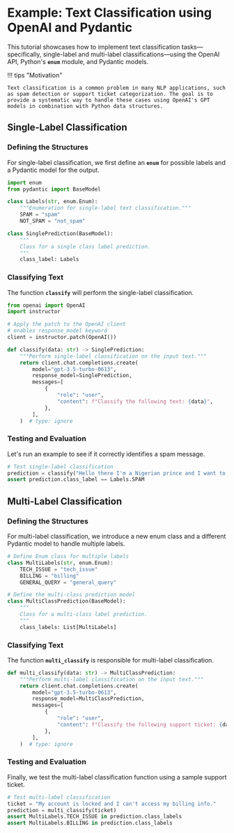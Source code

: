 # Example: Text Classification using OpenAI and Pydantic

This tutorial showcases how to implement text classification tasks—specifically, single-label and multi-label classifications—using the OpenAI API, Python's **`enum`** module, and Pydantic models.

!!! tips "Motivation"

    Text classification is a common problem in many NLP applications, such as spam detection or support ticket categorization. The goal is to provide a systematic way to handle these cases using OpenAI's GPT models in combination with Python data structures.

## Single-Label Classification

### Defining the Structures

For single-label classification, we first define an **`enum`** for possible labels and a Pydantic model for the output.

```python
import enum
from pydantic import BaseModel

class Labels(str, enum.Enum):
    """Enumeration for single-label text classification."""
    SPAM = "spam"
    NOT_SPAM = "not_spam"

class SinglePrediction(BaseModel):
    """
    Class for a single class label prediction.
    """
    class_label: Labels

```

### Classifying Text

The function **`classify`** will perform the single-label classification.

```python
from openai import OpenAI
import instructor

# Apply the patch to the OpenAI client
# enables response_model keyword
client = instructor.patch(OpenAI())

def classify(data: str) -> SinglePrediction:
    """Perform single-label classification on the input text."""
    return client.chat.completions.create(
        model="gpt-3.5-turbo-0613",
        response_model=SinglePrediction,
        messages=[
            {
                "role": "user",
                "content": f"Classify the following text: {data}",
            },
        ],
    )  # type: ignore
```

### Testing and Evaluation

Let's run an example to see if it correctly identifies a spam message.

```python
# Test single-label classification
prediction = classify("Hello there I'm a Nigerian prince and I want to give you money")
assert prediction.class_label == Labels.SPAM

```

## Multi-Label Classification

### Defining the Structures

For multi-label classification, we introduce a new enum class and a different Pydantic model to handle multiple labels.

```python
# Define Enum class for multiple labels
class MultiLabels(str, enum.Enum):
    TECH_ISSUE = "tech_issue"
    BILLING = "billing"
    GENERAL_QUERY = "general_query"

# Define the multi-class prediction model
class MultiClassPrediction(BaseModel):
    """
    Class for a multi-class label prediction.
    """
    class_labels: List[MultiLabels]

```

### Classifying Text

The function **`multi_classify`** is responsible for multi-label classification.

```python
def multi_classify(data: str) -> MultiClassPrediction:
    """Perform multi-label classification on the input text."""
    return client.chat.completions.create(
        model="gpt-3.5-turbo-0613",
        response_model=MultiClassPrediction,
        messages=[
            {
                "role": "user",
                "content": f"Classify the following support ticket: {data}",
            },
        ],
    )  # type: ignore

```

### Testing and Evaluation

Finally, we test the multi-label classification function using a sample support ticket.

```python
# Test multi-label classification
ticket = "My account is locked and I can't access my billing info."
prediction = multi_classify(ticket)
assert MultiLabels.TECH_ISSUE in prediction.class_labels
assert MultiLabels.BILLING in prediction.class_labels
```
